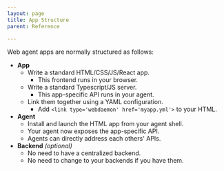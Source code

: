 ```yaml
---
layout: page
title: App Structure
parent: Reference

---
```

Web agent apps are normally structured as follows:

- **App**
  - Write a standard HTML/CSS/JS/React app.
    - This frontend runs in your browser.
  - Write a standard Typescript/JS server.
    - This app-specific API runs in your agent.
  - Link them together using a YAML configuration.
    -  Add `<link type='webdaemon' href='myapp.yml'>` to your HTML.
- **Agent**
  - Install and launch the HTML app from your agent shell.
  - Your agent now exposes the app-specific API.
  - Agents can directly address each others' APIs.
- **Backend** _(optional)_
  - No need to have a centralized backend.
  - No need to change to your backends if you have them.
